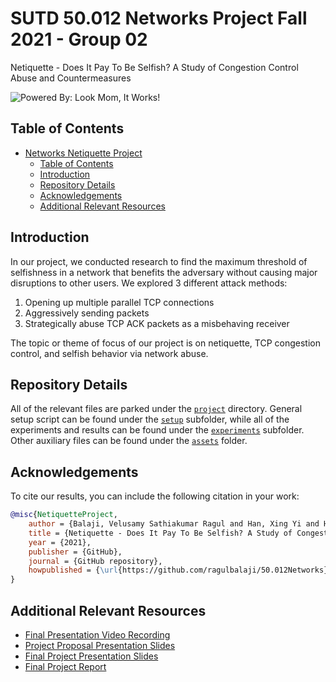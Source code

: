 # SUTD 50.012 Networks Project Fall 2021 - Group 02 <a name="top"></a>

Netiquette - Does It Pay To Be Selfish? A Study of Congestion Control Abuse and Countermeasures

![Powered By: Look Mom, It Works!](https://img.shields.io/badge/Powered%20By-Look%20Mom%2C%20It%20Works!-brightgreen?style=for-the-badge)

## Table of Contents <a name="toc"></a>

-   [Networks Netiquette Project](#top)
    -   [Table of Contents](#toc)
    -   [Introduction](#introduction)
    -   [Repository Details](#description)
    -   [Acknowledgements](#acknowledgements)
    -   [Additional Relevant Resources](#resources)

## Introduction <a name="introduction"></a>

In our project, we conducted research to find the maximum threshold of selfishness in a network that benefits the adversary without causing major disruptions to other users. We explored 3 different attack methods:

1. Opening up multiple parallel TCP connections
2. Aggressively sending packets
3. Strategically abuse TCP ACK packets as a misbehaving receiver

The topic or theme of focus of our project is on netiquette, TCP congestion control, and selfish behavior via network abuse.

## Repository Details <a name="description"></a>

All of the relevant files are parked under the [`project`](./project) directory. General setup script can be found under the [`setup`](./project/setup) subfolder, while all of the experiments and results can be found under the [`experiments`](./project/experiments) subfolder. Other auxiliary files can be found under the [`assets`](./assets) folder.

## Acknowledgements <a name="acknowledgements"></a>

To cite our results, you can include the following citation in your work:

```bibtex
@misc{NetiquetteProject,
    author = {Balaji, Velusamy Sathiakumar Ragul and Han, Xing Yi and Huang, He and Qiao, Yingjie and Tiovalen, James Raphael and Zhang, Peiyuan},
    title = {Netiquette - Does It Pay To Be Selfish? A Study of Congestion Control Abuse and Countermeasures},
    year = {2021},
    publisher = {GitHub},
    journal = {GitHub repository},
    howpublished = {\url{https://github.com/ragulbalaji/50.012Networks}}
}
```

## Additional Relevant Resources <a name="resources"></a>

-   [Final Presentation Video Recording](https://youtu.be/62V0TDXmmlM)
-   [Project Proposal Presentation Slides](./assets/proposal_presentation.pdf)
-   [Final Project Presentation Slides](./assets/final_presentation.pdf)
-   [Final Project Report]()
